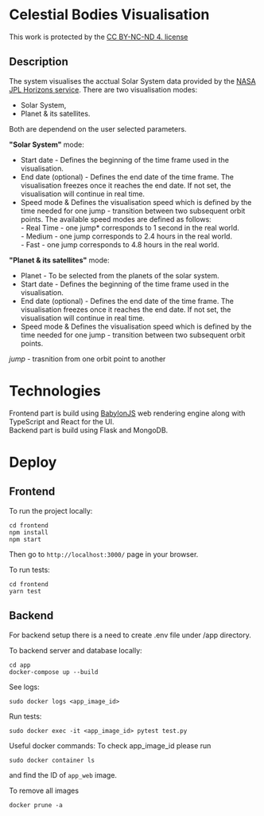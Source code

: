 # Celestial Bodies Visualisation

This work is protected by the [CC BY-NC-ND 4. license](https://creativecommons.org/licenses/by-nc-nd/4.0/)

## Description
The system visualises the acctual Solar System data provided by the [NASA JPL Horizons service](https://ssd.jpl.nasa.gov/horizons/).
There are two visualisation modes: 
* Solar System,
* Planet & its satellites. 

Both are dependend on the user selected parameters.

**"Solar System"** mode:
* Start date  - Defines the beginning of the time frame used in the visualisation.  
* End date (optional) - Defines the end date of the time frame. The visualisation freezes once it reaches the end date. If not set, the visualisation will continue in real time.  
* Speed mode & Defines the visualisation speed which is defined by the time needed for one jump - transition between two subsequent orbit points.
    The available speed modes are defined as follows:  
        - Real Time - one jump* corresponds to 1 second in the real world.  
        - Medium - one jump corresponds to 2.4 hours in the real world.   
        - Fast - one jump corresponds to 4.8 hours in the real world.  
        
**"Planet & its satellites"** mode:  
* Planet - To be selected from the planets of the solar system.   
* Start date  - Defines the beginning of the time frame used in the visualisation.  
* End date (optional) - Defines the end date of the time frame. The visualisation freezes once it reaches the end date. If not set, the visualisation will continue in real time.  
* Speed mode & Defines the visualisation speed which is defined by the time needed for one jump - transition between two subsequent orbit points. 

*jump* - trasnition from one orbit point to another

# Technologies
Frontend part is build using [BabylonJS](https://www.babylonjs.com/) web rendering engine along with TypeScript and React for the UI.  
Backend part is build using Flask and MongoDB.

# Deploy

## Frontend

To run the project locally:

```
cd frontend
npm install
npm start
```

Then go to ```http://localhost:3000/``` page in your browser.

To run tests:
```
cd frontend
yarn test
```

## Backend 
For backend setup there is a need to create .env file under /app directory.

To backend server and database locally:
```
cd app
docker-compose up --build
```

See logs:  
```
sudo docker logs <app_image_id>
```
Run tests: 
```
sudo docker exec -it <app_image_id> pytest test.py
```

Useful docker commands:
To check app_image_id please run 
```
sudo docker container ls
```
and find the ID of ```app_web``` image.

To remove all images
```
docker prune -a
```
